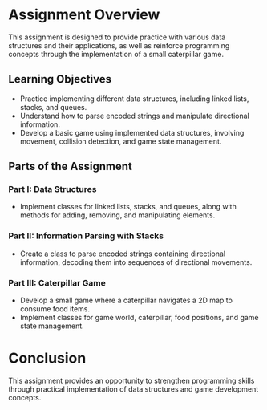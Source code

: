# Assignment Overview
This assignment is designed to provide practice with various data structures and their applications, as well as reinforce programming concepts through the implementation of a small caterpillar game.

## Learning Objectives
* Practice implementing different data structures, including linked lists, stacks, and queues.
* Understand how to parse encoded strings and manipulate directional information.
* Develop a basic game using implemented data structures, involving movement, collision detection, and game state management.

## Parts of the Assignment

### Part I: Data Structures
* Implement classes for linked lists, stacks, and queues, along with methods for adding, removing, and manipulating elements.

### Part II: Information Parsing with Stacks
* Create a class to parse encoded strings containing directional information, decoding them into sequences of directional movements.

### Part III: Caterpillar Game
* Develop a small game where a caterpillar navigates a 2D map to consume food items.
* Implement classes for game world, caterpillar, food positions, and game state management.

# Conclusion
This assignment provides an opportunity to strengthen programming skills through practical implementation of data structures and game development concepts.
